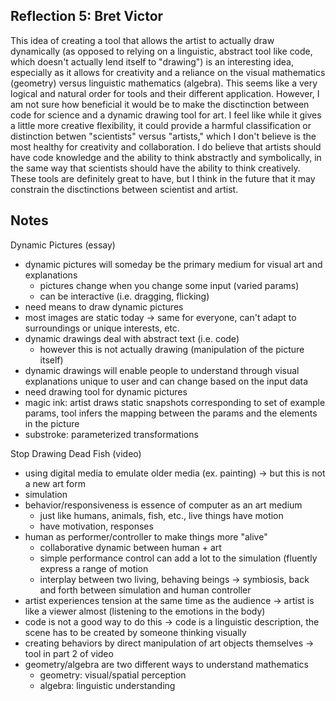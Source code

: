 ## Reflection 5: Bret Victor

This idea of creating a tool that allows the artist to actually draw dynamically (as opposed to relying on a linguistic, abstract tool like code, which doesn't actually lend itself to "drawing") is an interesting idea, especially as it allows for creativity and a reliance on the visual mathematics (geometry) versus linguistic mathematics (algebra). This seems like a very logical and natural order for tools and their different application. However, I am not sure how beneficial it would be to make the disctinction between code for science and a dynamic drawing tool for art. I feel like while it gives a little more creative flexibility, it could provide a harmful classification or distinction betwen "scientists" versus "artists," which I don't believe is the most healthy for creativity and collaboration. I do believe that artists should have code knowledge and the ability to think abstractly and symbolically, in the same way that scientists should have the ability to think creatively. These tools are definitely great to have, but I think in the future that it may constrain the disctinctions between scientist and artist.


## Notes
Dynamic Pictures (essay)
- dynamic pictures will someday be the primary medium for visual art and explanations
	- pictures change when you change some input (varied params)
	- can be interactive (i.e. dragging, flicking)
- need means to draw dynamic pictures
- most images are static today -> same for everyone, can't adapt to surroundings or unique interests, etc.
- dynamic drawings deal with abstract text (i.e. code)
	- however this is not actually drawing (manipulation of the picture itself)
- dynamic drawings will enable people to understand through visual explanations unique to user and can change based on the input data
- need drawing tool for dynamic pictures
- magic ink: artist draws static snapshots corresponding to set of example params, tool infers the mapping between the params and the elements in the picture
- substroke: parameterized transformations

Stop Drawing Dead Fish (video)
- using digital media to emulate older media (ex. painting) -> but this is not a new art form
- simulation
- behavior/responsiveness is essence of computer as an art medium
	- just like humans, animals, fish, etc., live things have motion
	- have motivation, responses
- human as performer/controller to make things more "alive"
	- collaborative dynamic between human + art
	- simple performance control can add a lot to the simulation (fluently express a range of motion
	- interplay between two living, behaving beings -> symbiosis, back and forth between simulation and human controller
- artist experiences tension at the same time as the audience -> artist is like a viewer almost (listening to the emotions in the body)
- code is not a good way to do this -> code is a linguistic description, the scene has to be created by someone thinking visually
- creating behaviors by direct manipulation of art objects themselves -> tool in part 2 of video
- geometry/algebra are two different ways to understand mathematics
	- geometry: visual/spatial perception
	- algebra: linguistic understanding